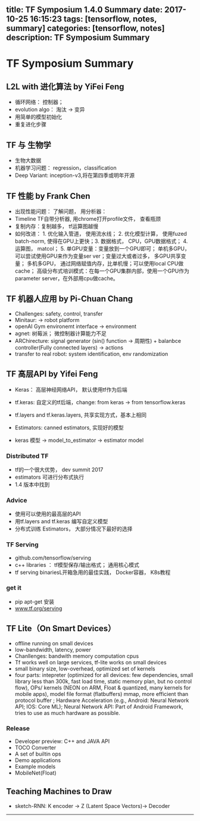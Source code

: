 title: TF Symposium 1.4.0 Summary
date: 2017-10-25 16:15:23
tags: [tensorflow, notes, summary]
categories: [tensorflow, notes]
description: TF Symposium Summary
---

# TF Symposium Summary

## L2L with 进化算法 by YiFei Feng

- 循环网络： 控制器； 
- evolution algo： 淘汰 -> 变异
- 用简单的模型初始化
- 重复进化步骤

## TF 与 生物学

- 生物大数据
- 机器学习问题： regression，classification
- Deep Variant: inception-v3,将在第四季或明年开源

## TF 性能 by Frank Chen

- 出现性能问题： 了解问题， 用分析器：
- Timeline TF自带分析器, 用chrome打开profile文件， 查看瓶颈
- 复制内存：复制越多， tf运算图越慢
- 如何改进： 1. 优化输入管道， 使用流水线； 2. 优化模型计算， 使用fuzed batch-norm, 使得在GPU上更快；3. 数据格式， CPU，GPU数据格式； 4. 运算图， matcol； 5. 单GPU变量：变量放到一个GPU即可； 单机多GPU， 可以尝试使用GPU来作为变量ser ver；变量过大或者过多， 多GPU共享变量； 多机多GPU， 通过网络赋值内存，比单机慢；可以使用local CPU做cache； 高级分布式培训模式：在每一个GPU集群内部，使用一个GPU作为parameter server，在外部用cpu做cache。


## TF 机器人应用 by Pi-Chuan Chang

- Challenges: safety, control, transfer
- Minitaur: -> robot platform
- openAI Gym environemt interface -> environment
- agnet: 树莓派； 微控制器计算能力不足
- ARChirecture: signal generator (sin() function -> 周期性) + balanbce controller(Fully connected layers) -> actions 
- transfer to real robot: system identification, env randomization

## TF 高层API by Yifei Feng

- Keras： 高层神经网络API， 默认使用tf作为后端
- tf.keras: 自定义的tf后端，change: from keras -> from tensorflow.keras
- tf.layers and tf.keras.layers, 共享实现方式，基本上相同

- Estimators: canned estimators, 实现好的模型
- keras 模型 -> model_to_estimator -> estimator model

### Distributed TF

- tf的一个很大优势， dev summit 2017
- estimators 可进行分布式执行
- 1.4 版本中找到

### Advice

- 使用可以使用的最高层的API
- 用tf.layers and tf.keras 编写自定义模型
- 分布式训练 Estimators， 大部分情况下最好的选择

### TF Serving

- github.com/tensorflow/serving
- c++ libraries ： tf模型保存/输出格式； 通用核心模式
- tf serving binariesL开箱急用的最佳实践， Docker容器， K8s教程

### get it
- pip apt-get 安装
- www.tf.org/serving

## TF Lite（On Smart Devices）

- offline running on small devices
- low-bandwidth, latency, power
- Chanllenges: bandwith memory computation cpus
- Tf works well on large services, tf-lite works on small devices
- small binary size, low-overhead, optimized set of kernels
- four parts: intepreter (optimized for all devices: few dependencies, small library less than 300k, fast load time, static memory plan, but no control flow), OPs/ kernels (NEON on ARM, Float & quantized, many kernels for mobile apps), model file format (flatbuffers) mmap, more efficient than protocol buffer ; Hardware Acceleration (e.g., Android: Neural Network API; IOS: Core ML); Neural Network API: Part of Android Framework, tries to use as much hardware as possible. 

### Release
- Developer preview: C++ and JAVA API
- TOCO Converter
- A set of builtin ops
- Demo applications
- Example models
- MobileNet(Float)

## Teaching Machines to Draw

- sketch-RNN: K encoder -> Z (Latent Space Vectors)-> Decoder 

--- 
